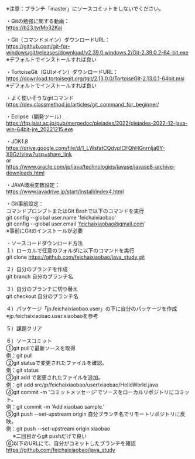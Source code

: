 ※注意：ブランチ「master」にソースコミットをしないでください。  

・Gitの勉強に関する動画：  
https://b23.tv/Mo32Kai

・Git（コマンドメイン）ダウンロードURL：  
https://github.com/git-for-windows/git/releases/download/v2.39.0.windows.2/Git-2.39.0.2-64-bit.exe  
※デフォルトでインストールすれば良い

・TortoiseGit（GUIメイン）ダウンロードURL：  
https://download.tortoisegit.org/tgit/2.13.0.0/TortoiseGit-2.13.0.1-64bit.msi  
※デフォルトでインストールすれば良い

・よく使いそうなgitコマンド  
https://dev.classmethod.jp/articles/git_command_for_beginner/  

・Eclipse（開発ツール）  
https://ftp.jaist.ac.jp/pub/mergedoc/pleiades/2022/pleiades-2022-12-java-win-64bit-jre_20221215.exe

・JDK1.8  
https://drive.google.com/file/d/1_LWsfatCQdvpICFQhHGnrnlja6Y-X9Gz/view?usp=share_link  
or  
https://www.oracle.com/jp/java/technologies/javase/javase8-archive-downloads.html

・JAVA環境変数設定：  
https://www.javadrive.jp/start/install/index4.html

・Git事前設定：  
コマンドプロンプトまたはGit Bashで以下のコマンドを実行  
git config --global user.name 'feichaixiaobao'  
git config --global user.email 'feichaixiaobao@gmail.com'  
※事前にGitのインストールが必要

・ソースコードダウンロード方法  
１）ローカルで任意のフォルダに以下のコマンドを実行  
git clone https://github.com/feichaixiaobao/java_study.git

２）自分のブランチを作成  
git branch 自分のブランチ名

３）自分のブランチに切り替え  
git checkout 自分のブランチ名

４）パッケージ「jp.feichaixiaobao.user」の下に自分のパッケージを作成  
※jp.feichaixiaobao.user.xiaobaoを参考

５）課題クリア

６）ソースコミット  
①git pullで最新ソースを取得  
例：git pull  
②git statusで変更されたファイルを確認。  
例：git status  
③git add <file>で変更されたファイルを追加。  
例：git add src/jp/feichaixiaobao/user/xiaobao/HelloWorld.java  
④git commit -m 'コミットメッセージ'でソースをローカルリポジトリにコミット。  
例：git commit -m 'Add xiaobao sample.'  
⑤git push --set-upstream origin 自分ブランチ名でリモートリポジトリに反映。  
例：git push --set-upstream origin xiaobao  
 　 ※二回目からgit pushだけで良い  
⑥以下のURLにて、自分がコミットしたブランチを確認  
https://github.com/feichaixiaobao/java_study
